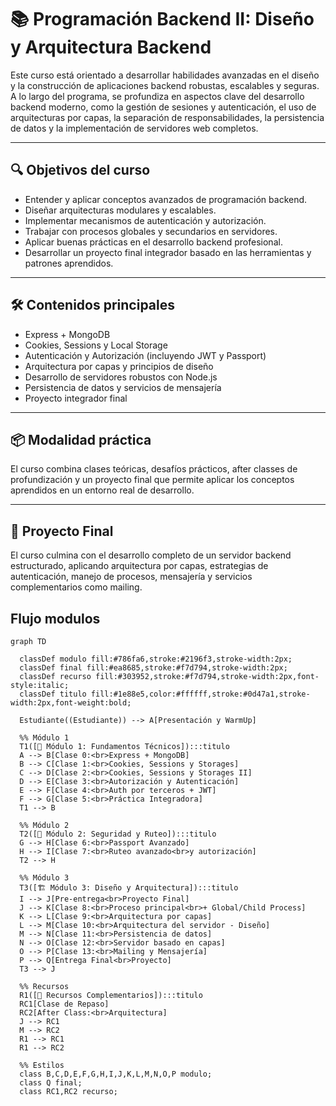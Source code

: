 # 📚 Programación Backend II: Diseño y Arquitectura Backend

Este curso está orientado a desarrollar habilidades avanzadas en el diseño y la construcción de aplicaciones backend robustas, escalables y seguras. A lo largo del programa, se profundiza en aspectos clave del desarrollo backend moderno, como la gestión de sesiones y autenticación, el uso de arquitecturas por capas, la separación de responsabilidades, la persistencia de datos y la implementación de servidores web completos.

---

## 🔍 Objetivos del curso

- Entender y aplicar conceptos avanzados de programación backend.
- Diseñar arquitecturas modulares y escalables.
- Implementar mecanismos de autenticación y autorización.
- Trabajar con procesos globales y secundarios en servidores.
- Aplicar buenas prácticas en el desarrollo backend profesional.
- Desarrollar un proyecto final integrador basado en las herramientas y patrones aprendidos.

---

## 🛠️ Contenidos principales

- Express + MongoDB
- Cookies, Sessions y Local Storage
- Autenticación y Autorización (incluyendo JWT y Passport)
- Arquitectura por capas y principios de diseño
- Desarrollo de servidores robustos con Node.js
- Persistencia de datos y servicios de mensajería
- Proyecto integrador final

---

## 📦 Modalidad práctica

El curso combina clases teóricas, desafíos prácticos, after classes de profundización y un proyecto final que permite aplicar los conceptos aprendidos en un entorno real de desarrollo.

---

## 🚀 Proyecto Final

El curso culmina con el desarrollo completo de un servidor backend estructurado, aplicando arquitectura por capas, estrategias de autenticación, manejo de procesos, mensajería y servicios complementarios como mailing.




## Flujo modulos

```mermaid
graph TD

  classDef modulo fill:#786fa6,stroke:#2196f3,stroke-width:2px;
  classDef final fill:#ea8685,stroke:#f7d794,stroke-width:2px;
  classDef recurso fill:#303952,stroke:#f7d794,stroke-width:2px,font-style:italic;
  classDef titulo fill:#1e88e5,color:#ffffff,stroke:#0d47a1,stroke-width:2px,font-weight:bold;

  Estudiante((Estudiante)) --> A[Presentación y WarmUp]

  %% Módulo 1
  T1([📘 Módulo 1: Fundamentos Técnicos]):::titulo
  A --> B[Clase 0:<br>Express + MongoDB]
  B --> C[Clase 1:<br>Cookies, Sessions y Storages]
  C --> D[Clase 2:<br>Cookies, Sessions y Storages II]
  D --> E[Clase 3:<br>Autorización y Autenticación]
  E --> F[Clase 4:<br>Auth por terceros + JWT]
  F --> G[Clase 5:<br>Práctica Integradora]
  T1 --> B

  %% Módulo 2
  T2([🔐 Módulo 2: Seguridad y Ruteo]):::titulo
  G --> H[Clase 6:<br>Passport Avanzado]
  H --> I[Clase 7:<br>Ruteo avanzado<br>y autorización]
  T2 --> H

  %% Módulo 3
  T3([🏗️ Módulo 3: Diseño y Arquitectura]):::titulo
  I --> J[Pre-entrega<br>Proyecto Final]
  J --> K[Clase 8:<br>Proceso principal<br>+ Global/Child Process]
  K --> L[Clase 9:<br>Arquitectura por capas]
  L --> M[Clase 10:<br>Arquitectura del servidor - Diseño]
  M --> N[Clase 11:<br>Persistencia de datos]
  N --> O[Clase 12:<br>Servidor basado en capas]
  O --> P[Clase 13:<br>Mailing y Mensajería]
  P --> Q[Entrega Final<br>Proyecto]
  T3 --> J

  %% Recursos
  R1([📎 Recursos Complementarios]):::titulo
  RC1[Clase de Repaso]
  RC2[After Class:<br>Arquitectura]
  J --> RC1
  M --> RC2
  R1 --> RC1
  R1 --> RC2

  %% Estilos
  class B,C,D,E,F,G,H,I,J,K,L,M,N,O,P modulo;
  class Q final;
  class RC1,RC2 recurso;
```